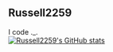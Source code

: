 ## Russell2259
I code ._.
<br>
[![Russell2259's GitHub stats](https://github-readme-stats.vercel.app/api?username=Russell2259)](https://github.com/anuraghazra/github-readme-stats)
